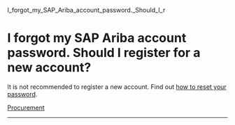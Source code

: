 I_forgot_my_SAP_Ariba_account_password._Should_I_r



I forgot my SAP Ariba account password. Should I register for a new account?
============================================================================

It is not recommended to register a new account. Find out [how to reset your password](https://help.sap.com/docs/sap-business-network-for-trading-partners/managing-your-user-account/how-to-retrieve-forgotten-password).

[Procurement](https://www.sutd.edu.sg/tag/procurement/)

---


